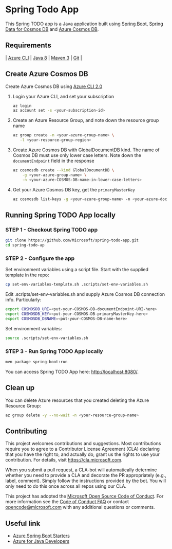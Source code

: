 # Spring Todo App

This Spring TODO app is a Java application
built using [Spring Boot](https://spring.io/projects/spring-boot), 
[Spring Data for 
Cosmos DB](https://docs.microsoft.com/en-us/java/azure/spring-framework/configure-spring-boot-starter-java-app-with-cosmos-db?view=azure-java-stable) and 
[Azure Cosmos DB](https://docs.microsoft.com/en-us/azure/cosmos-db/sql-api-introduction). 

## Requirements

| [Azure CLI](http://docs.microsoft.com/cli/azure/overview) | [Java 8](https://www.azul.com/downloads/azure-only/zulu) | [Maven 3](http://maven.apache.org/) | [Git](https://github.com/) |

## Create Azure Cosmos DB

Create Azure Cosmos DB 
using [Azure CLI 2.0](https://docs.microsoft.com/en-us/cli/azure/install-azure-cli?view=azure-cli-latest) 

1. Login your Azure CLI, and set your subscription 
    
    ```bash
    az login
    az account set -s <your-subscription-id>
    ```
1. Create an Azure Resource Group, and note down the resource group name

    ```bash
    az group create -n <your-azure-group-name> \
       -l <your-resource-group-region>
    ```

1. Create Azure Cosmos DB with GlobalDocumentDB kind. 
The name of Cosmos DB must use only lower case letters. Note down the `documentEndpoint` field in the response

   ```bash
   az cosmosdb create --kind GlobalDocumentDB \
       -g <your-azure-group-name> \
       -n <your-azure-COSMOS-DB-name-in-lower-case-letters>
   ```
1. Get your Azure Cosmos DB key, get the `primaryMasterKey`

    ```bash
    az cosmosdb list-keys -g <your-azure-group-name> -n <your-azure-documentDB-name>
    ```

## Running Spring TODO App locally

### STEP 1 - Checkout Spring TODO app

```bash
git clone https://github.com/Microsoft/spring-todo-app.git
cd spring-todo-ap
```  
    
### STEP 2 - Configure the app

Set environment variables using a script file. Start with 
the supplied template in the repo: 

```bash
cp set-env-variables-template.sh .scripts/set-env-variables.sh
```
 
Edit .scripts/set-env-variables.sh and supply Azure 
Cosmos DB connection info. Particularly:

```bash
export COSMOSDB_URI=<put-your-COSMOS-DB-documentEndpoint-URI-here>
export COSMOSDB_KEY=<put-your-COSMOS-DB-primaryMasterKey-here>
export COSMOSDB_DBNAME=<put-your-COSMOS-DB-name-here>
```
    
    
Set environment variables:

```bash
source .scripts/set-env-variables.sh
```

### STEP 3 - Run Spring TODO App locally

```bash
mvn package spring-boot:run
```
You can access Spring TODO App here: [http://localhost:8080/](http://localhost:8080/).

## Clean up

You can delete Azure resources that you created deleting 
the Azure Resource Group:

```bash
az group delete -y --no-wait -n <your-resource-group-name>
```

## Contributing

This project welcomes contributions and suggestions.  Most contributions require you to agree to a
Contributor License Agreement (CLA) declaring that you have the right to, and actually do, grant us
the rights to use your contribution. For details, visit https://cla.microsoft.com.

When you submit a pull request, a CLA-bot will automatically determine whether you need to provide
a CLA and decorate the PR appropriately (e.g., label, comment). Simply follow the instructions
provided by the bot. You will only need to do this once across all repos using our CLA.

This project has adopted the [Microsoft Open Source Code of Conduct](https://opensource.microsoft.com/codeofconduct/).
For more information see the [Code of Conduct FAQ](https://opensource.microsoft.com/codeofconduct/faq/) or
contact [opencode@microsoft.com](mailto:opencode@microsoft.com) with any additional questions or comments.

## Useful link
- [Azure Spring Boot Starters](https://github.com/Microsoft/azure-spring-boot)
- [Azure for Java Developers](https://docs.microsoft.com/en-us/java/azure/)
